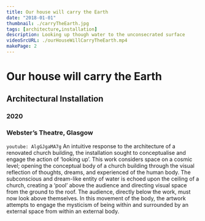 ```yaml
---
title: Our house will carry the Earth
date: "2018-01-01"
thumbnail: ./carryTheEarth.jpg
tags: [architecture,installation]
description: Looking up though water to the unconsecrated surface
videoSrcURL: ./ourHouseWillCarryTheEarth.mp4
makePage: 2
---
```

# Our house will carry the Earth
## Architectural Installation
### 2020
### Webster’s Theatre, Glasgow

`youtube: AlgGJgaMA7g`
An intuitive response to the architecture of a renovated church building, the installation sought to conceptualise and engage the action of ‘looking up’. This work considers space on a cosmic level; opening the conceptual body of a church building through the visual reflection of thoughts, dreams, and experienced of the human body. The subconscious and dream-like entity of water is echoed upon the ceiling of a church, creating a ‘pool’ above the audience and directing visual space from the ground to the roof. The audience, directly below the work, must now look above themselves. In this movement of the body, the artwork attempts to engage the mysticism of being within and surrounded by an external space from within an external body.
